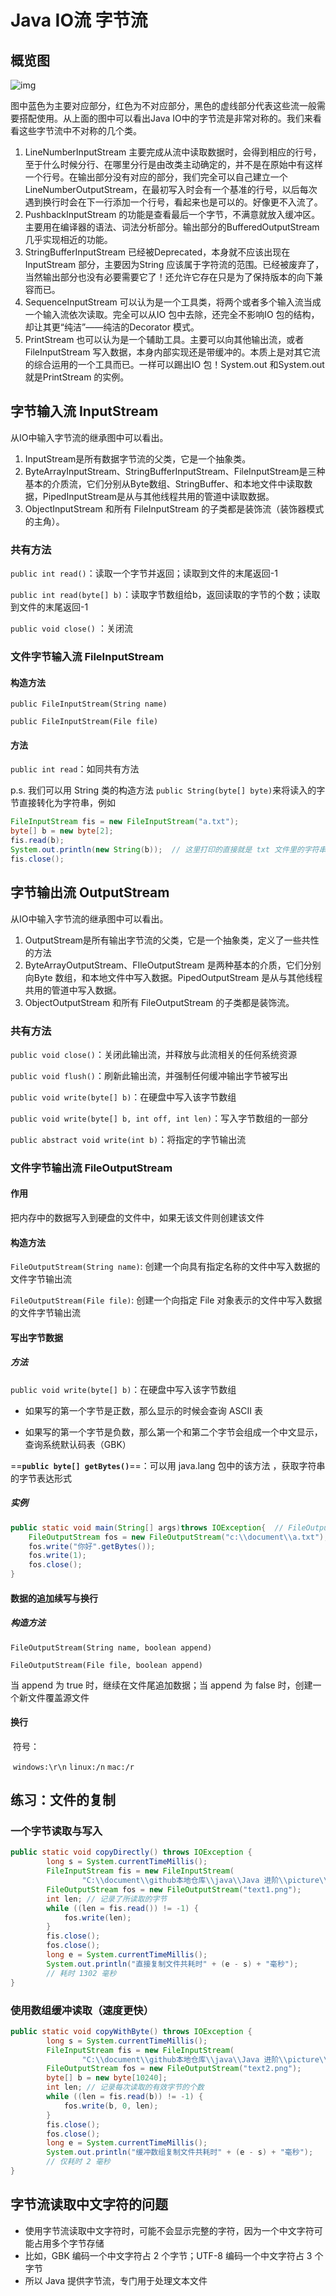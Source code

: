 # Java IO流 字节流

## 概览图

![img](../picture/v2-43d525f1969711d3e1d6b562e5461306_720w.jpg)	

图中蓝色为主要对应部分，红色为不对应部分，黑色的虚线部分代表这些流一般需要搭配使用。从上面的图中可以看出Java IO中的字节流是非常对称的。我们来看看这些字节流中不对称的几个类。

1. LineNumberInputStream 主要完成从流中读取数据时，会得到相应的行号，至于什么时候分行、在哪里分行是由改类主动确定的，并不是在原始中有这样一个行号。在输出部分没有对应的部分，我们完全可以自己建立一个LineNumberOutputStream，在最初写入时会有一个基准的行号，以后每次遇到换行时会在下一行添加一个行号，看起来也是可以的。好像更不入流了。
2. PushbackInputStream 的功能是查看最后一个字节，不满意就放入缓冲区。主要用在编译器的语法、词法分析部分。输出部分的BufferedOutputStream 几乎实现相近的功能。
3. StringBufferInputStream 已经被Deprecated，本身就不应该出现在InputStream 部分，主要因为String 应该属于字符流的范围。已经被废弃了，当然输出部分也没有必要需要它了！还允许它存在只是为了保持版本的向下兼容而已。
4. SequenceInputStream 可以认为是一个工具类，将两个或者多个输入流当成一个输入流依次读取。完全可以从IO 包中去除，还完全不影响IO 包的结构，却让其更“纯洁”――纯洁的Decorator 模式。
5. PrintStream 也可以认为是一个辅助工具。主要可以向其他输出流，或者FileInputStream 写入数据，本身内部实现还是带缓冲的。本质上是对其它流的综合运用的一个工具而已。一样可以踢出IO 包！System.out 和System.out 就是PrintStream 的实例。



## 字节输入流 InputStream

从IO中输入字节流的继承图中可以看出。

1. InputStream是所有数据字节流的父类，它是一个抽象类。
2. ByteArrayInputStream、StringBufferInputStream、FileInputStream是三种基本的介质流，它们分别从Byte数组、StringBuffer、和本地文件中读取数据，PipedInputStream是从与其他线程共用的管道中读取数据。
3. ObjectInputStream 和所有 FileInputStream 的子类都是装饰流（装饰器模式的主角）。
### 共有方法

`public int read()`：读取一个字节并返回；读取到文件的末尾返回-1

`public int read(byte[] b)`：读取字节数组给b，返回读取的字节的个数；读取到文件的末尾返回-1

`public void close()` ：关闭流

### 文件字节输入流 FileInputStream

#### 构造方法

`public FileInputStream(String name)`

`public FileInputStream(File file)`

#### 方法

`public int read`：如同共有方法

p.s. 我们可以用 String 类的构造方法 `public String(byte[] byte)`来将读入的字节直接转化为字符串，例如

```java
FileInputStream fis = new FileInputStream("a.txt");
byte[] b = new byte[2];
fis.read(b);
System.out.println(new String(b));  // 这里打印的直接就是 txt 文件里的字符串
fis.close();
```



## 字节输出流 OutputStream

从IO中输入字节流的继承图中可以看出。

1. OutputStream是所有输出字节流的父类，它是一个抽象类，定义了一些共性的方法
2. ByteArrayOutputStream、FIleOutputStream 是两种基本的介质，它们分别向Byte 数组，和本地文件中写入数据。PipedOutputStream 是从与其他线程共用的管道中写入数据。
3. ObjectOutputStream 和所有 FileOutputStream 的子类都是装饰流。 
### 共有方法

`public void close()`：关闭此输出流，并释放与此流相关的任何系统资源

`public void flush()`：刷新此输出流，并强制任何缓冲输出字节被写出

`public void write(byte[] b)`：在硬盘中写入该字节数组

`public void write(byte[] b, int off, int len)`：写入字节数组的一部分

`public abstract void write(int b)`：将指定的字节输出流

### 文件字节输出流 FileOutputStream

#### 作用

把内存中的数据写入到硬盘的文件中，如果无该文件则创建该文件

#### 构造方法

`FileOutputStream(String name)`: 创建一个向具有指定名称的文件中写入数据的文件字节输出流

`FileOutputStream(File file)`: 创建一个向指定 File 对象表示的文件中写入数据的文件字节输出流

#### 写出字节数据

##### 方法

`public void write(byte[] b)`：在硬盘中写入该字节数组

- 如果写的第一个字节是正数，那么显示的时候会查询 ASCII 表

- 如果写的第一个字节是负数，那么第一个和第二个字节会组成一个中文显示，查询系统默认码表（GBK）

==**`public byte[] getBytes()`**==：可以用 java.lang 包中的该方法 ，获取字符串的字节表达形式

##### 实例

```java
public static void main(String[] args)throws IOException{  // FileOutputStream 会抛出异常
    FileOutputStream fos = new FileOutputStream("c:\\document\\a.txt");
    fos.write("你好".getBytes()); 
    fos.write(1);
    fos.close();
}  
```

#### 数据的追加续写与换行

##### 构造方法

`FileOutputStream(String name, boolean append)`

`FileOutputStream(File file, boolean append)`

当 append 为 true 时，继续在文件尾追加数据；当 append 为 false 时，创建一个新文件覆盖源文件

#### 换行

​	符号：

​		`windows:\r\n`			`linux:/n`			`mac:/r`



## 练习：文件的复制

### 一个字节读取与写入

```java
public static void copyDirectly() throws IOException {
        long s = System.currentTimeMillis();
        FileInputStream fis = new FileInputStream(
                "C:\\document\\github本地仓库\\java\\Java 进阶\\picture\\1010726-20170621004734695-988542448.png");
        FileOutputStream fos = new FileOutputStream("text1.png");
        int len; // 记录了所读取的字节
        while ((len = fis.read()) != -1) {
            fos.write(len);
        }
        fis.close();
        fos.close();
        long e = System.currentTimeMillis();
        System.out.println("直接复制文件共耗时" + (e - s) + "毫秒");
    	// 耗时 1302 毫秒
}
```

### 使用数组缓冲读取（**速度更快**）

```java
public static void copyWithByte() throws IOException {
        long s = System.currentTimeMillis();
        FileInputStream fis = new FileInputStream(
                "C:\\document\\github本地仓库\\java\\Java 进阶\\picture\\1010726-20170621004734695-988542448.png");
        FileOutputStream fos = new FileOutputStream("text2.png");
        byte[] b = new byte[10240];
        int len; // 记录每次读取的有效字节的个数
        while ((len = fis.read(b)) != -1) {
            fos.write(b, 0, len);
        }
        fis.close();
        fos.close();
        long e = System.currentTimeMillis();
        System.out.println("缓冲数组复制文件共耗时" + (e - s) + "毫秒");
    	// 仅耗时 2 毫秒
}
```

## 字节流读取中文字符的问题

- 使用字节流读取中文字符时，可能不会显示完整的字符，因为一个中文字符可能占用多个字节存储
- 比如，GBK 编码一个中文字符占 2 个字节；UTF-8 编码一个中文字符占 3 个字节
- 所以 Java 提供字节流，专门用于处理文本文件